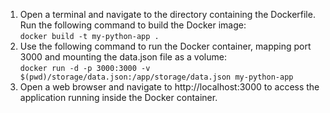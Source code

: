 1. Open a terminal and navigate to the directory containing the Dockerfile. Run the following command to build the Docker image:  
```docker build -t my-python-app .```
2. Use the following command to run the Docker container, mapping port 3000 and mounting the data.json file as a volume:  
```docker run -d -p 3000:3000 -v $(pwd)/storage/data.json:/app/storage/data.json my-python-app```
3. Open a web browser and navigate to http://localhost:3000 to access the application running inside the Docker container.
